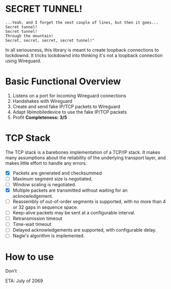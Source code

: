 # SECRET TUNNEL!
```
...Yeah, and I forget the next couple of lines, but then it goes...
Secret tunnel!
Secret tunnel!
Through the mountain! 
Secret, secret, secret, secret tunnel!"
```

In all seriousness, this library is meant to create loopback connections to lockdownd.
It tricks lockdownd into thinking it's not a loopback connection using Wireguard.

# Basic Functional Overview
1. Listens on a port for incoming Wireguard connections
2. Handshakes with Wireguard
3. Create and send fake IP/TCP packets to Wireguard
4. Adapt libimobiledevice to use the fake IP/TCP packets
5. Profit
**Completeness: 3/5**

# TCP Stack
The TCP stack is a barebones implementation of a TCP/IP stack. It makes many assumptions about the reliability of the underlying transport layer, and makes little effort to handle any errors.
- [x] Packets are generated and checksummed
- [ ] Maximum segment size is negotiated.
- [ ] Window scaling is negotiated.
- [x] Multiple packets are transmitted without waiting for an acknowledgement.
- [ ] Reassembly of out-of-order segments is supported, with no more than 4 or 32 gaps in sequence space.
- [ ] Keep-alive packets may be sent at a configurable interval.
- [ ] Retransmission timeout
- [ ] Time-wait timeout
- [ ] Delayed acknowledgements are supported, with configurable delay.
- [ ] Nagle's algorithm is implemented. 

# How to use
Don't

ETA: July of 2069
